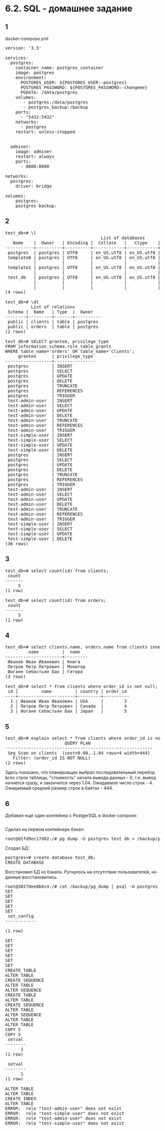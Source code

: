# 6.2. SQL - домашнее задание
## 1
docker-compose.yml
<pre>
version: '3.5'

services:
  postgres:
    container_name: postgres_container
    image: postgres
    environment:
      POSTGRES_USER: ${POSTGRES_USER:-postgres}
      POSTGRES_PASSWORD: ${POSTGRES_PASSWORD:-changeme}
      PGDATA: /data/postgres
    volumes:
       - postgres:/data/postgres
       - postgres_backup:/backup
    ports:
      - "5432:5432"
    networks:
      - postgres
    restart: unless-stopped


  adminer:
    image: adminer
    restart: always
    ports:
      - 8080:8080

networks:
  postgres:
    driver: bridge

volumes:
    postgres:
    postgres_backup:
</pre>

## 2
<pre>
test_db=# \l
                                     List of databases
   Name    |  Owner   | Encoding |  Collate   |   Ctype    |       Access privileges
-----------+----------+----------+------------+------------+--------------------------------
 postgres  | postgres | UTF8     | en_US.utf8 | en_US.utf8 |
 template0 | postgres | UTF8     | en_US.utf8 | en_US.utf8 | =c/postgres                   +
           |          |          |            |            | postgres=CTc/postgres
 template1 | postgres | UTF8     | en_US.utf8 | en_US.utf8 | =c/postgres                   +
           |          |          |            |            | postgres=CTc/postgres
 test_db   | postgres | UTF8     | en_US.utf8 | en_US.utf8 | =Tc/postgres                  +
           |          |          |            |            | postgres=CTc/postgres         +
           |          |          |            |            | "test-admin-user"=CTc/postgres
(4 rows)

test_db=# \dt
          List of relations
 Schema |  Name   | Type  |  Owner
--------+---------+-------+----------
 public | clients | table | postgres
 public | orders  | table | postgres
(2 rows)

test_db=# SELECT grantee, privilege_type
FROM information_schema.role_table_grants
WHERE table_name='orders' OR table_name='clients';
     grantee      | privilege_type
------------------+----------------
 postgres         | INSERT
 postgres         | SELECT
 postgres         | UPDATE
 postgres         | DELETE
 postgres         | TRUNCATE
 postgres         | REFERENCES
 postgres         | TRIGGER
 test-admin-user  | INSERT
 test-admin-user  | SELECT
 test-admin-user  | UPDATE
 test-admin-user  | DELETE
 test-admin-user  | TRUNCATE
 test-admin-user  | REFERENCES
 test-admin-user  | TRIGGER
 test-simple-user | INSERT
 test-simple-user | SELECT
 test-simple-user | UPDATE
 test-simple-user | DELETE
 postgres         | INSERT
 postgres         | SELECT
 postgres         | UPDATE
 postgres         | DELETE
 postgres         | TRUNCATE
 postgres         | REFERENCES
 postgres         | TRIGGER
 test-admin-user  | INSERT
 test-admin-user  | SELECT
 test-admin-user  | UPDATE
 test-admin-user  | DELETE
 test-admin-user  | TRUNCATE
 test-admin-user  | REFERENCES
 test-admin-user  | TRIGGER
 test-simple-user | INSERT
 test-simple-user | SELECT
 test-simple-user | UPDATE
 test-simple-user | DELETE
(36 rows)
</pre>

## 3
<pre>
test_db=# select count(id) from clients;
 count
-------
     5
(1 row)

test_db=# select count(id) from orders;
 count
-------
     5
(1 row)
</pre>

## 4

<pre>
test_db=# select clients.name, orders.name from clients inner join orders on orders.id=clients.order_id;
         name         |  name
----------------------+---------
 Иванов Иван Иванович | Книга
 Петров Петр Петрович | Монитор
 Иоганн Себастьян Бах | Гитара
(3 rows)

test_db=# select * from clients where order_id is not null;
 id |         name         | country | order_id
----+----------------------+---------+----------
  1 | Иванов Иван Иванович | USA     |        3
  2 | Петров Петр Петрович | Canada  |        4
  3 | Иоганн Себастьян Бах | Japan   |        5
</pre>


## 5
<pre>
test_db=# explain select * from clients where order_id is not null;
                       QUERY PLAN
---------------------------------------------------------
 Seq Scan on clients  (cost=0.00..1.04 rows=4 width=444)
   Filter: (order_id IS NOT NULL)
(2 rows)
</pre>

Здесь показано, что планировщик выбрал последовательный перебор всех строк таблицы, "стоимость" начала вывода данных - 0, т.е. вывод начнется сразу, и закончится через 1.04. Ожидаемое число строк - 4. Ожидаемый средний размер строк в байтах - 444.

## 6
Добавил ещё один контейнер с PostgerSQL в docker compose:
<pre>
</pre>

Сделал на первом контейнере бэкап:
<pre>
root@d1fd9ec17d02:/# pg_dump -U postgres test_db > /backup/pg_dump
</pre>

Создал БД:
<pre>
postgres=# create database test_db;
CREATE DATABASE
</pre>

Восстановил БД из бэкапа. Ругнулось на отсутствие пользователей, но данные восстановились.
<pre>
root@3027dee8b6c4:/# cat /backup/pg_dump | psql -U postgres test_db
SET
SET
SET
SET
SET
 set_config
------------

(1 row)

SET
SET
SET
SET
SET
SET
CREATE TABLE
ALTER TABLE
CREATE SEQUENCE
ALTER TABLE
ALTER SEQUENCE
CREATE TABLE
ALTER TABLE
CREATE SEQUENCE
ALTER TABLE
ALTER SEQUENCE
ALTER TABLE
ALTER TABLE
COPY 5
COPY 5
 setval
--------
      1
(1 row)

 setval
--------
      1
(1 row)

ALTER TABLE
ALTER TABLE
CREATE INDEX
ALTER TABLE
ERROR:  role "test-admin-user" does not exist
ERROR:  role "test-simple-user" does not exist
ERROR:  role "test-admin-user" does not exist
ERROR:  role "test-simple-user" does not exist
</pre>
